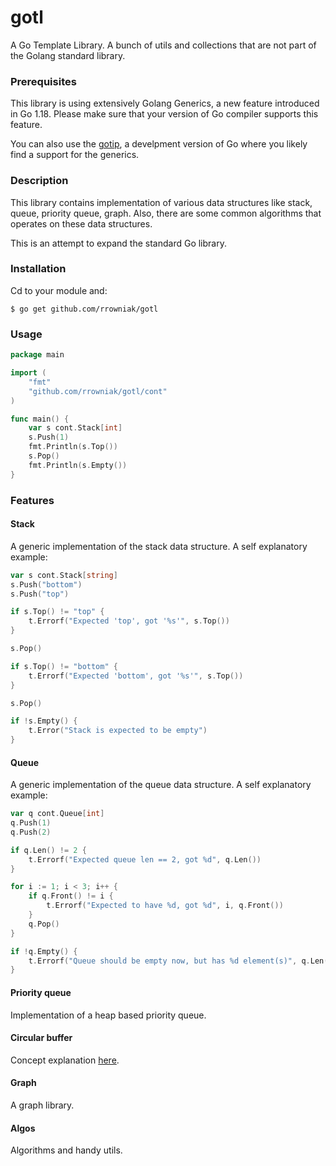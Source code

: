 # gotl
A Go Template Library. A bunch of utils and collections that are not part of the Golang standard library.

### Prerequisites

This library is using extensively Golang Generics, a new feature introduced in Go 1.18. Please make sure that your version of Go compiler supports this feature.

You can also use the [gotip](https://pkg.go.dev/golang.org/dl/gotip), a develpment version of Go where you likely find a support for the generics.

### Description

This library contains implementation of various data structures like stack, queue, priority queue, graph. Also, there are some common algorithms that operates on these data structures.

This is an attempt to expand the standard Go library.

### Installation
Cd to your module and:
```shell
$ go get github.com/rrowniak/gotl
```

### Usage
```go
package main

import (
	"fmt"
	"github.com/rrowniak/gotl/cont"
)

func main() {
	var s cont.Stack[int]
	s.Push(1)
	fmt.Println(s.Top())
	s.Pop()
	fmt.Println(s.Empty())
}
```

### Features
#### Stack
A generic implementation of the stack data structure. A self explanatory example:
```go
var s cont.Stack[string]
s.Push("bottom")
s.Push("top")

if s.Top() != "top" {
    t.Errorf("Expected 'top', got '%s'", s.Top())
}

s.Pop()

if s.Top() != "bottom" {
    t.Errorf("Expected 'bottom', got '%s'", s.Top())
}

s.Pop()

if !s.Empty() {
    t.Error("Stack is expected to be empty")
}
```
#### Queue
A generic implementation of the queue data structure. A self explanatory example:
```go
var q cont.Queue[int]
q.Push(1)
q.Push(2)

if q.Len() != 2 {
    t.Errorf("Expected queue len == 2, got %d", q.Len())
}

for i := 1; i < 3; i++ {
    if q.Front() != i {
        t.Errorf("Expected to have %d, got %d", i, q.Front())
    }
    q.Pop()
}

if !q.Empty() {
    t.Errorf("Queue should be empty now, but has %d element(s)", q.Len())
}
```
#### Priority queue
Implementation of a heap based priority queue.
#### Circular buffer
Concept explanation [here](https://en.wikipedia.org/wiki/Circular_buffer).
#### Graph
A graph library.
#### Algos
Algorithms and handy utils.
